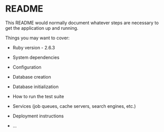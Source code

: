 # README

This README would normally document whatever steps are necessary to get the
application up and running.

Things you may want to cover:

* Ruby version - 2.6.3

* System dependencies

* Configuration

* Database creation

* Database initialization 

* How to run the test suite

* Services (job queues, cache servers, search engines, etc.)

* Deployment instructions

* ...
